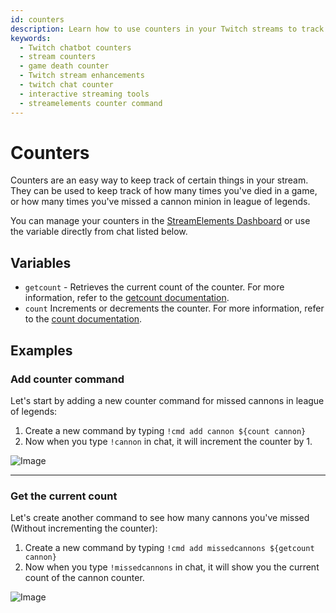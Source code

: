 ```yaml
---
id: counters
description: Learn how to use counters in your Twitch streams to track game deaths, missed shots, or any other event. Perfect for engaging viewers and enhancing stream interactivity.
keywords:
  - Twitch chatbot counters
  - stream counters
  - game death counter
  - Twitch stream enhancements
  - twitch chat counter
  - interactive streaming tools
  - streamelements counter command
---
```


# Counters

Counters are an easy way to keep track of certain things in your stream. They can be used to keep track of how many times you've died in a game, or how many times you've missed a cannon minion in league of legends.

You can manage your counters in the [StreamElements Dashboard](https://streamelements.com/dashboard/bot/counters) or use the variable directly from chat listed below.

## Variables

- `getcount` - Retrieves the current count of the counter. For more information, refer to the [getcount documentation](../variables/getcount.md).
- `count` Increments or decrements the counter. For more information, refer to the [count documentation](../variables/count.md).

## Examples

### Add counter command

Let's start by adding a new counter command for missed cannons in league of legends:

1. Create a new command by typing `!cmd add cannon ${count cannon}`
2. Now when you type `!cannon` in chat, it will increment the counter by 1.

![Image](img/0.png)

---

### Get the current count

Let's create another command to see how many cannons you've missed (Without incrementing the counter):

1. Create a new command by typing `!cmd add missedcannons ${getcount cannon}`
2. Now when you type `!missedcannons` in chat, it will show you the current count of the cannon counter.

![Image](img/1.png)
